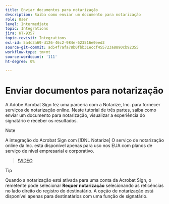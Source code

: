 ```yaml
---
title: Enviar documentos para notarização
description: Saiba como enviar um documento para notarização
role: User
level: Intermediate
topic: Integrations
jira: KT-9357
topic-revisit: Integrations
exl-id: 5a4c3a69-d126-46c2-984e-623516e0eed3
source-git-commit: ad54f7afa78b0fbb31eccf455723a8890cb92355
workflow-type: tm+mt
source-wordcount: '111'
ht-degree: 0%

---
```


# Enviar documentos para notarização

A Adobe Acrobat Sign fez uma parceria com a Notarize, Inc. para fornecer serviços de notarização online. Neste tutorial de três partes, saiba como enviar um documento para notarização, visualizar a experiência do signatário e receber os resultados.

>[!NOTE]
>
>A integração do Acrobat Sign com [!DNL Notarize] O serviço de notarização online da Inc. está disponível apenas para uso nos EUA com planos de serviço de nível empresarial e corporativo.

>[!VIDEO](https://video.tv.adobe.com/v/341029?quality=12&learn=on&hidetitle=true)

>[!TIP]
>
>Quando a notarização está ativada para uma conta da Acrobat Sign, o remetente pode selecionar **Requer notarização** selecionando as reticências no lado direito do registro do destinatário. A opção de notarização está disponível apenas para destinatários com uma função de signatário.
